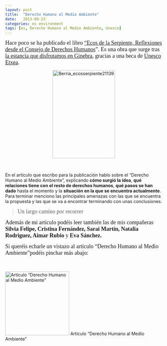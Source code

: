 ```yaml
---
layout: post
title:  "Derecho Humano al Medio Ambiente"
date:   2013-09-23
categories: es environment
tags: [es, Derecho Humano al Medio Ambiente, Unesco]
---
```


<p><span style="font-size:large;font-family:'Ubuntu Light';">Hace poco se ha publicado el libro <a title="Ecos serpiente" href="http://www.unescoetxea.org/base/berriak.php?hizk=es&amp;id_atala=1&amp;id_azpiatala=1&amp;zer=orokorrean&amp;nor=1139" target="_blank">“Ecos de la Serpiente, Reflexiones desde el Consejo de Derechos Humanos</a>”. Es una obra que surge tras<a title="¿Cómo pueden participar las ONG en el Consejo de Derechos&nbsp;Humanos?" href="http://izaroblog.com/2012/10/11/como-pueden-participar-las-ong-en-el-consejo-de-derechos-humanos/" target="_blank"> la estancia que disfrutamos en Ginebra</a>, gracias a una beca de <a title="Unesco Etxea" href="http://unescoetxea.org/" target="_blank">Unesco Etxea</a>.</span></p>

<p style="text-align:center;"><a href="http://www.unescoetxea.org/dokumentuak/ecos_serpiente2.pdf"><img class="aligncenter size-full wp-image-1357" src="http://izaroblog.files.wordpress.com/2013/09/berria_ecosserpiente21139.jpg" alt="Berria_ecosserpiente21139" width="200" height="283"></a>
<p>&nbsp;<span style="font-family:'Ubuntu Light';"><span style="font-size:large;">
  
En el artículo que escribo para la publicación hablo sobre el “Derecho Humano al Medio Ambiente”, explicando <strong>cómo surgió la idea</strong>, <strong>qué relaciones tiene con el resto de derechos humanos</strong>, <strong>qué pasos se han dado</strong> hasta el momento y la <strong>situación en la que se encuentra actualmente</strong>.<br>
Para terminar menciono las principales amenazas con las que se encuentra la propuesta y las que se va a encontrar terminando con unas conclusiones.</span></span></p>
<blockquote><p><span style="font-family:'Ubuntu Light';"><span style="font-size:large;">Un largo camino por recorrer</span></span></p></blockquote>
<p><span style="font-size:large;font-family:'Ubuntu Light';">Además de mi articulo podéis leer también las de mis compañeras<strong> Silvia Felipe, Cristina Fernández, Sarai Martín, Natalia Rodriguez, Aimar Rubio</strong> y <strong>Eva Sánchez.</strong></span></p>
<p><span style="font-size:large;font-family:'Ubuntu Light';">Si queréis echarle un vistazo al artículo&nbsp;“Derecho Humano al Medio Ambiente”podéis pinchar más abajo:</span></p>
<p><span style="font-family:'Ubuntu Light';"><span style="font-size:large;">&nbsp;</span></span></p>
<p><a href="http://izaroblog.files.wordpress.com/2013/11/derecho-humano-al-medio-ambiente_1.pdf"><img class=" wp-image-1361      " src="http://izaroblog.files.wordpress.com/2013/09/libreoffice_4-0_main_icon-svg.png" alt="Artículo “Derecho Humano al Medio Ambiente”" width="205" height="205"></a> Artículo “Derecho Humano al Medio Ambiente”</p>
<p><span style="font-family:'Ubuntu Light';"><span style="font-size:large;">&nbsp;</span></span></p>
